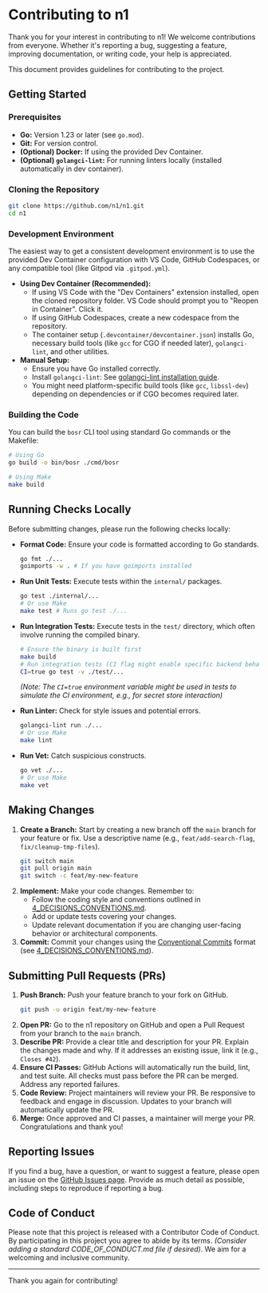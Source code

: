 # Contributing to n1

Thank you for your interest in contributing to n1! We welcome contributions from everyone. Whether it's reporting a bug, suggesting a feature, improving documentation, or writing code, your help is appreciated.

This document provides guidelines for contributing to the project.

## Getting Started

### Prerequisites

*   **Go:** Version 1.23 or later (see `go.mod`).
*   **Git:** For version control.
*   **(Optional) Docker:** If using the provided Dev Container.
*   **(Optional) `golangci-lint`:** For running linters locally (installed automatically in dev container).

### Cloning the Repository

```bash
git clone https://github.com/n1/n1.git
cd n1
```

### Development Environment

The easiest way to get a consistent development environment is to use the provided Dev Container configuration with VS Code, GitHub Codespaces, or any compatible tool (like Gitpod via `.gitpod.yml`).

*   **Using Dev Container (Recommended):**
    *   If using VS Code with the "Dev Containers" extension installed, open the cloned repository folder. VS Code should prompt you to "Reopen in Container". Click it.
    *   If using GitHub Codespaces, create a new codespace from the repository.
    *   The container setup (`.devcontainer/devcontainer.json`) installs Go, necessary build tools (like `gcc` for CGO if needed later), `golangci-lint`, and other utilities.
*   **Manual Setup:**
    *   Ensure you have Go installed correctly.
    *   Install `golangci-lint`: See [golangci-lint installation guide](https://golangci-lint.run/usage/install/).
    *   You might need platform-specific build tools (like `gcc`, `libssl-dev`) depending on dependencies or if CGO becomes required later.

### Building the Code

You can build the `bosr` CLI tool using standard Go commands or the Makefile:

```bash
# Using Go
go build -o bin/bosr ./cmd/bosr

# Using Make
make build
```

## Running Checks Locally

Before submitting changes, please run the following checks locally:

*   **Format Code:** Ensure your code is formatted according to Go standards.
    ```bash
    go fmt ./...
    goimports -w . # If you have goimports installed
    ```

*   **Run Unit Tests:** Execute tests within the `internal/` packages.
    ```bash
    go test ./internal/...
    # Or use Make
    make test # Runs go test ./...
    ```

*   **Run Integration Tests:** Execute tests in the `test/` directory, which often involve running the compiled binary.
    ```bash
    # Ensure the binary is built first
    make build
    # Run integration tests (CI flag might enable specific backend behavior)
    CI=true go test -v ./test/...
    ```
    *(Note: The `CI=true` environment variable might be used in tests to simulate the CI environment, e.g., for secret store interaction)*

*   **Run Linter:** Check for style issues and potential errors.
    ```bash
    golangci-lint run ./...
    # Or use Make
    make lint
    ```

*   **Run Vet:** Catch suspicious constructs.
    ```bash
    go vet ./...
    # Or use Make
    make vet
    ```

## Making Changes

1.  **Create a Branch:** Start by creating a new branch off the `main` branch for your feature or fix. Use a descriptive name (e.g., `feat/add-search-flag`, `fix/cleanup-tmp-files`).
    ```bash
    git switch main
    git pull origin main
    git switch -c feat/my-new-feature
    ```
2.  **Implement:** Make your code changes. Remember to:
    *   Follow the coding style and conventions outlined in [4_DECISIONS_CONVENTIONS.md](4_DECISIONS_CONVENTIONS.md).
    *   Add or update tests covering your changes.
    *   Update relevant documentation if you are changing user-facing behavior or architectural components.
3.  **Commit:** Commit your changes using the [Conventional Commits](https://www.conventionalcommits.org/) format (see [4_DECISIONS_CONVENTIONS.md](4_DECISIONS_CONVENTIONS.md#commit-messages)).

## Submitting Pull Requests (PRs)

1.  **Push Branch:** Push your feature branch to your fork on GitHub.
    ```bash
    git push -u origin feat/my-new-feature
    ```
2.  **Open PR:** Go to the n1 repository on GitHub and open a Pull Request from your branch to the `main` branch.
3.  **Describe PR:** Provide a clear title and description for your PR. Explain the changes made and why. If it addresses an existing issue, link it (e.g., `Closes #42`).
4.  **Ensure CI Passes:** GitHub Actions will automatically run the build, lint, and test suite. All checks must pass before the PR can be merged. Address any reported failures.
5.  **Code Review:** Project maintainers will review your PR. Be responsive to feedback and engage in discussion. Updates to your branch will automatically update the PR.
6.  **Merge:** Once approved and CI passes, a maintainer will merge your PR. Congratulations and thank you!

## Reporting Issues

If you find a bug, have a question, or want to suggest a feature, please open an issue on the [GitHub Issues page](https://github.com/n1/n1/issues). Provide as much detail as possible, including steps to reproduce if reporting a bug.

## Code of Conduct

Please note that this project is released with a Contributor Code of Conduct. By participating in this project you agree to abide by its terms. *(Consider adding a standard CODE_OF_CONDUCT.md file if desired)*. We aim for a welcoming and inclusive community.

---

Thank you again for contributing!